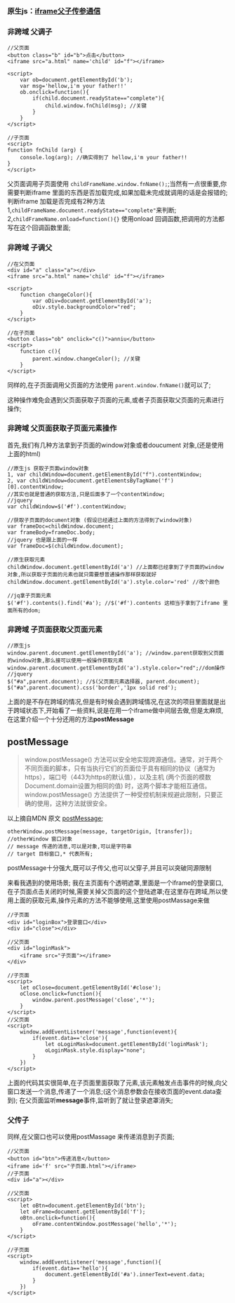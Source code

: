 ### 原生js：[iframe父子传参通信](https://segmentfault.com/a/1190000021683182)

### 非跨域 父调子

```
//父页面
<button class="b" id="b">点击</button>
<iframe src="a.html" name='child' id="f"></iframe>

<script>
    var ob=document.getElementById('b');
    var msg='hellow,i'm your father!!'
    ob.onclick=function(){
        if(child.document.readyState=="complete"){
            child.window.fnChild(msg); //关键
        }
    }
</script>

//子页面
<script>
function fnChild (arg) {
    console.log(arg); //确实得到了 hellow,i'm your father!!
}
</script>
```

父页面调用子页面使用 `childFrameName.window.fnName();`;当然有一点很重要,你需要判断iframe 里面的东西是否加载完成,如果加载未完成就调用的话是会报错的;
判断iframe 加载是否完成有2种方法
1,`childFrameName.document.readyState=="complete"`来判断;
2,`childFrameName.onload=function(){}` 使用onload 回调函数,把调用的方法都写在这个回调函数里面;

### 非跨域 子调父

```
//在父页面
<div id="a" class="a"></div>
<iframe src="a.html" name='child' id="f"></iframe>

<script>
    function changeColor(){
        var oDiv=document.getElementById('a');
        oDiv.style.backgroundColor="red";
    }
</script>

//在子页面
<button class="ob" onclick="c()">anniu</button>
<script>
    function c(){
        parent.window.changeColor(); //关键
    }
</script>
```

同样的,在子页面调用父页面的方法使用 `parent.window.fnName()`就可以了;

这种操作难免会遇到父页面获取子页面的元素,或者子页面获取父页面的元素进行操作;

### 非跨域 父页面获取子页面元素操作

首先,我们有几种方法拿到子页面的window对象或者doucument 对象,(还是使用上面的html)

```
//原生js 获取子页面window对象
1, var childWindow=document.getElementById("f").contentWindow;
2, var childWindow=document.getElementsByTagName('f')[0].contentWindow;
//其实也就是普通的获取方法,只是后面多了一个contentWindow;
//jquery
var childWindow=$('#f').contentWindow;

//获取子页面的document对象 (假设已经通过上面的方法得到了window对象)
var frameDoc=childWindow.document;
var frameBody=frameDoc.body;
//jquery 也是跟上面的一样
var frameDoc=$(childWindow.document);

//原生获取元素
childWindow.document.getElementById('a') //上面都已经拿到了子页面的window对象,所以获取子页面的元素也就只需要想普通操作那样获取就好
childWindow.document.getElementById('a').style.color='red' //改个颜色

//jq拿子页面元素
$('#f').contents().find('#a'); //$('#f').contents 这相当于拿到了iframe 里面所有的dom;
```

### 非跨域 子页面获取父页面元素

```
//原生js
window.parent.document.getElementById('a'); //window.parent获取到父页面的window对象,那么接可以使用一般操作获取元素
window.parent.document.getElementById('a').style.color="red";//dom操作
//jquery
$("#a",parent.document); //$(父页面元素选择器, parent.document);
$("#a",parent.document).css('border','1px solid red');
```

上面的是不存在跨域的情况,但是有时候会遇到跨域情况,在这次的项目里面就是出于跨域状态下,开始看了一些资料,说是在用一个iframe做中间层去做,但是太麻烦,在这里介绍一个十分还用的方法**postMessage**

## postMessage

> window.postMessage() 方法可以安全地实现跨源通信。通常，对于两个不同页面的脚本，只有当执行它们的页面位于具有相同的协议（通常为https），端口号（443为https的默认值），以及主机 (两个页面的模数 Document.domain设置为相同的值) 时，这两个脚本才能相互通信。window.postMessage() 方法提供了一种受控机制来规避此限制，只要正确的使用，这种方法就很安全。

以上摘自MDN 原文 [postMessage](https://developer.mozilla.org/zh-CN/docs/Web/API/Window/postMessage);

```
otherWindow.postMessage(message, targetOrigin, [transfer]);
//otherWindow 窗口对象
// message 传递的消息,可以是对象,可以是字符串
// target 目标窗口,* 代表所有;
```

postMessage十分强大,既可以子传父,也可以父穿子,并且可以突破同源限制

来看我遇到的使用场景;
我在主页面有个透明遮罩,里面是一个iframe的登录窗口,在子页面点击关闭的时候,需要关掉父页面的这个登陆遮罩;在这里存在跨域,所以使用上面的获取元素,操作元素的方法不能够使用,这里使用postMassage来做

```
//子页面
<div id="loginBox">登录窗口</div>
<div id="close"></div>

//父页面
<div id="loginMask">
    <iframe src="子页面"></iframe>
</div>

//子页面
<script>
    let oClose=document.getElementById('#close');
    oClose.onclick=function(){
        window.parent.postMessage('close','*');
    }
</script>
//父页面
<script>
    window.addEventListener('message',function(event){
        if(event.data=='close'){
            let oLoginMask=document.getElementById('loginMask');
            oLoginMask.style.display="none";
        }
    })
</script>
```

上面的代码其实很简单,在子页面里面获取了元素,该元素触发点击事件的时候,向父窗口发送一个消息,传递了一个消息;(这个消息参数会在接收页面的event.data查到);
在父页面监听**message**事件,监听到了就让登录遮罩消失;

### 父传子

同样,在父窗口也可以使用postMassage 来传递消息到子页面;

```
//父页面
<button id="btn">传递消息</button>
<iframe id='f' src="子页面.html"></iframe>
//子页面
<div id="a"></div>

//父页面
<script>
    let oBtn=document.getElementById('btn');
    let oFrame=document.getElementById('f');
    oBtn.onclick=function(){
        oFrame.contentWindow.postMessage('hello','*');
    }
</script>

//子页面
<script>
    window.addEventListener('message',function(){
        if(event.data=='hello'){
            document.getElementById('#a').innerText=event.data;
        }
    })
</script>
```
